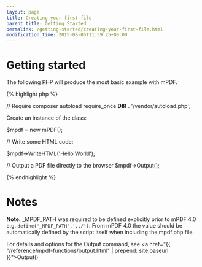 ```yaml
---
layout: page
title: Creating your first file
parent_title: Getting Started
permalink: /getting-started/creating-your-first-file.html
modification_time: 2015-08-05T11:59:25+00:00
---
```


# Getting started

The following PHP will produce the most basic example with mPDF.

{% highlight php %}

// Require composer autoload
require_once __DIR__ . '/vendor/autoload.php';

Create an instance of the class:

$mpdf = new mPDF();

// Write some HTML code:

$mpdf->WriteHTML('Hello World');

// Output a PDF file directly to the browser
$mpdf->Output();

{% endhighlight %}

# Notes

<div class="alert alert-info" role="alert"><strong>Note:</strong> <span class="smallblock">_MPDF_PATH</span> was required to be defined explicitly prior to mPDF 4.0 e.g. <code>define('_MPDF_PATH','../')</code>. From mPDF 4.0 the value should be automatically defined by the script itself when including the mpdf.php file.</div>

For details and options for the Output command, see&nbsp;<a href="{{ "/reference/mpdf-functions/output.html" | prepend: site.baseurl }}">Output()</a>

